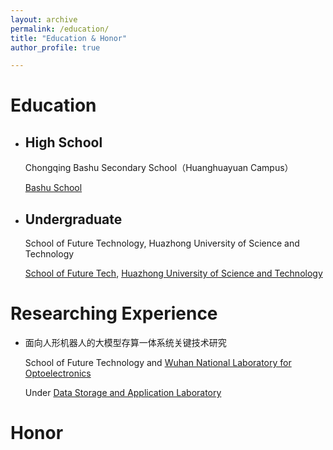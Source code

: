 ```yaml
---
layout: archive
permalink: /education/
title: "Education & Honor"
author_profile: true

---
```


# Education

-   ## High School

    Chongqing Bashu Secondary School（Huanghuayuan Campus）

    [Bashu School](https://bashu.com.cn)

-   ## Undergraduate

    School of Future Technology, Huazhong University of Science and Technology

    [School of Future Tech](https://sft.hust.edu.cn/), [Huazhong University of Science and Technology](https://www.hust.edu.cn/)

# Researching Experience

-   面向人形机器人的大模型存算一体系统关键技术研究

    School of Future Technology and [Wuhan National Laboratory for Optoelectronics](https://wnlo.hust.edu.cn/index.htm)

    Under [Data Storage and Application Laboratory](http://stlab.wnlo.hust.edu.cn/index.jsp)

# Honor

